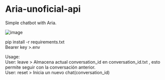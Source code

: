 # Aria-unoficial-api
Simple chatbot with Aria.

![image](https://github.com/machitoX/Aria-unoficial-api/assets/143853481/35386ce9-4e99-4384-8d9e-34ec8de4af46)


pip install -r requirements.txt  
Bearer key >.env

Usage:  
User: leave > Almacena actual conversation_id en conversation_id.txt , esto permite seguir con la conversación anterior.  
User: reset > Inicia un nuevo chat(conversation_id)  
